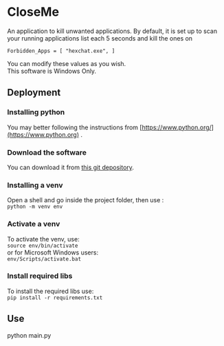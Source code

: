 # CloseMe

An application to kill unwanted applications. By default, it is set up to
scan your running applications list each 5 seconds and kill the ones on  
  
`Forbidden_Apps = [
    "hexchat.exe",
]`
  
You can modify these values as you wish.  
This software is Windows Only.

## Deployment

### Installing python

You may better following the instructions
from [https://www.python.org/](https://www.python.org) .

### Download the software

You can download it
from [this git depository](https://github.com/cGIfl300/CloseMe).

### Installing a venv

Open a shell and go inside the project folder, then use :  
`python -m venv env`

### Activate a venv

To activate the venv, use:  
`source env/bin/activate`  
or for Microsoft Windows users:  
`env/Scripts/activate.bat`

### Install required libs

To install the required libs use:  
`pip install -r requirements.txt`  

## Use  
python main.py